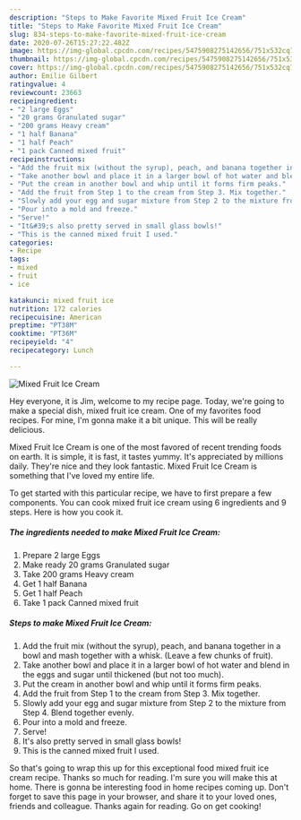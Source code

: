 ```yaml
---
description: "Steps to Make Favorite Mixed Fruit Ice Cream"
title: "Steps to Make Favorite Mixed Fruit Ice Cream"
slug: 834-steps-to-make-favorite-mixed-fruit-ice-cream
date: 2020-07-26T15:27:22.482Z
image: https://img-global.cpcdn.com/recipes/5475908275142656/751x532cq70/mixed-fruit-ice-cream-recipe-main-photo.jpg
thumbnail: https://img-global.cpcdn.com/recipes/5475908275142656/751x532cq70/mixed-fruit-ice-cream-recipe-main-photo.jpg
cover: https://img-global.cpcdn.com/recipes/5475908275142656/751x532cq70/mixed-fruit-ice-cream-recipe-main-photo.jpg
author: Emilie Gilbert
ratingvalue: 4
reviewcount: 23663
recipeingredient:
- "2 large Eggs"
- "20 grams Granulated sugar"
- "200 grams Heavy cream"
- "1 half Banana"
- "1 half Peach"
- "1 pack Canned mixed fruit"
recipeinstructions:
- "Add the fruit mix (without the syrup), peach, and banana together in a bowl and mash together with a whisk. (Leave a few chunks of fruit)."
- "Take another bowl and place it in a larger bowl of hot water and blend in the eggs and sugar until thickened (but not too much)."
- "Put the cream in another bowl and whip until it forms firm peaks."
- "Add the fruit from Step 1 to the cream from Step 3. Mix together."
- "Slowly add your egg and sugar mixture from Step 2 to the mixture from Step 4. Blend together evenly."
- "Pour into a mold and freeze."
- "Serve!"
- "It&#39;s also pretty served in small glass bowls!"
- "This is the canned mixed fruit I used."
categories:
- Recipe
tags:
- mixed
- fruit
- ice

katakunci: mixed fruit ice 
nutrition: 172 calories
recipecuisine: American
preptime: "PT38M"
cooktime: "PT36M"
recipeyield: "4"
recipecategory: Lunch

---
```



![Mixed Fruit Ice Cream](https://img-global.cpcdn.com/recipes/5475908275142656/751x532cq70/mixed-fruit-ice-cream-recipe-main-photo.jpg)

Hey everyone, it is Jim, welcome to my recipe page. Today, we're going to make a special dish, mixed fruit ice cream. One of my favorites food recipes. For mine, I'm gonna make it a bit unique. This will be really delicious.



Mixed Fruit Ice Cream is one of the most favored of recent trending foods on earth. It is simple, it is fast, it tastes yummy. It's appreciated by millions daily. They're nice and they look fantastic. Mixed Fruit Ice Cream is something that I've loved my entire life.


To get started with this particular recipe, we have to first prepare a few components. You can cook mixed fruit ice cream using 6 ingredients and 9 steps. Here is how you cook it.

<!--inarticleads1-->

##### The ingredients needed to make Mixed Fruit Ice Cream:

1. Prepare 2 large Eggs
1. Make ready 20 grams Granulated sugar
1. Take 200 grams Heavy cream
1. Get 1 half Banana
1. Get 1 half Peach
1. Take 1 pack Canned mixed fruit




<!--inarticleads2-->

##### Steps to make Mixed Fruit Ice Cream:

1. Add the fruit mix (without the syrup), peach, and banana together in a bowl and mash together with a whisk. (Leave a few chunks of fruit).
1. Take another bowl and place it in a larger bowl of hot water and blend in the eggs and sugar until thickened (but not too much).
1. Put the cream in another bowl and whip until it forms firm peaks.
1. Add the fruit from Step 1 to the cream from Step 3. Mix together.
1. Slowly add your egg and sugar mixture from Step 2 to the mixture from Step 4. Blend together evenly.
1. Pour into a mold and freeze.
1. Serve!
1. It&#39;s also pretty served in small glass bowls!
1. This is the canned mixed fruit I used.




So that's going to wrap this up for this exceptional food mixed fruit ice cream recipe. Thanks so much for reading. I'm sure you will make this at home. There is gonna be interesting food in home recipes coming up. Don't forget to save this page in your browser, and share it to your loved ones, friends and colleague. Thanks again for reading. Go on get cooking!
